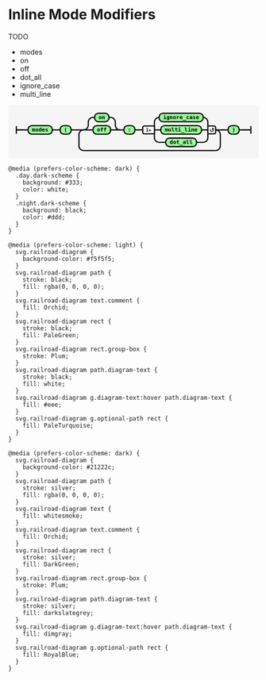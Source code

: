 # Inline Mode Modifiers

TODO

- modes
- on
- off
- dot_all
- ignore_case
- multi_line

<svg xmlns="http://www.w3.org/2000/svg" xmlns:xlink="http://www.w3.org/1999/xlink" class="railroad-diagram" width="643" height="136" viewBox="0 0 643 136">
  <g transform="translate(.5 .5)">
    <g>
      <path d="M20 53v20m0 -10h20"></path>
    </g>
    <path d="M40 63h10"></path>
    <g>
      <path d="M50 63h0"></path>
      <path d="M161 63h0"></path>
      <g class="terminal ">
        <path d="M50 63h0"></path>
        <path d="M112.5 63h0"></path>
        <rect x="50" y="52" width="62.5" height="22" rx="10" ry="10"></rect>
        <text x="81.25" y="67">modes</text>
      </g>
      <path d="M112.5 63h10"></path>
      <path d="M122.5 63h10"></path>
      <g class="terminal ">
        <path d="M132.5 63h0"></path>
        <path d="M161 63h0"></path>
        <rect x="132.5" y="52" width="28.5" height="22" rx="10" ry="10"></rect>
        <text x="146.75" y="67">(</text>
      </g>
    </g>
    <path d="M161 63h10"></path>
    <path d="M171 63h10"></path>
    <g>
      <path d="M181 63h0"></path>
      <path d="M544.5 63h0"></path>
      <path d="M181 63h12"></path>
      <g>
        <path d="M193 63h0"></path>
        <path d="M532.5 63h0"></path>
        <g>
          <path d="M193 63h0"></path>
          <path d="M286.5 63h0"></path>
          <path d="M193 63a12 12 0 0 0 12 -12v-8a12 12 0 0 1 12 -12"></path>
          <g class="terminal ">
            <path d="M217 31h4.25"></path>
            <path d="M258.25 31h4.25"></path>
            <rect x="221.25" y="20" width="37" height="22" rx="10" ry="10"></rect>
            <text x="239.75" y="35">on</text>
          </g>
          <path d="M262.5 31a12 12 0 0 1 12 12v8a12 12 0 0 0 12 12"></path>
          <path d="M193 63h24"></path>
          <g class="terminal ">
            <path d="M217 63h0"></path>
            <path d="M262.5 63h0"></path>
            <rect x="217" y="52" width="45.5" height="22" rx="10" ry="10"></rect>
            <text x="239.75" y="67">off</text>
          </g>
          <path d="M262.5 63h24"></path>
        </g>
        <path d="M286.5 63h10"></path>
        <g class="terminal ">
          <path d="M296.5 63h0"></path>
          <path d="M325 63h0"></path>
          <rect x="296.5" y="52" width="28.5" height="22" rx="10" ry="10"></rect>
          <text x="310.75" y="67">:</text>
        </g>
        <path d="M325 63h10"></path>
        <path d="M335 63h10"></path>
        <g>
          <path d="M345 63h0"></path>
          <path d="M532.5 63h0"></path>
          <path d="M375 63v-20a12 12 0 0 1 12 -12"></path>
          <g class="terminal ">
            <path d="M387 31h0"></path>
            <path d="M500.5 31h0"></path>
            <rect x="387" y="20" width="113.5" height="22" rx="10" ry="10"></rect>
            <text x="443.75" y="35">ignore&#95;case</text>
          </g>
          <path d="M500.5 31a12 12 0 0 1 12 12v10"></path>
          <path d="M375 63h12"></path>
          <g class="terminal ">
            <path d="M387 63h4.25"></path>
            <path d="M496.25 63h4.25"></path>
            <rect x="391.25" y="52" width="105" height="22" rx="10" ry="10"></rect>
            <text x="443.75" y="67">multi&#95;line</text>
          </g>
          <path d="M500.5 63h12"></path>
          <path d="M375 63v20a12 12 0 0 0 12 12"></path>
          <g class="terminal ">
            <path d="M387 95h17"></path>
            <path d="M483.5 95h17"></path>
            <rect x="404" y="84" width="79.5" height="22" rx="10" ry="10"></rect>
            <text x="443.75" y="99">dot&#95;all</text>
          </g>
          <path d="M500.5 95a12 12 0 0 0 12 -12v-20"></path>
          <g class="diagram-text">
            <title>take&#32;one&#32;or&#32;more&#32;branches,&#32;once&#32;each,&#32;in&#32;any&#32;order</title>
            <path d="M 375 53 h -26 a 4 4 0 0 0 -4 4 v 12 a 4 4 0 0 0 4 4 h 26 z" class="diagram-text"></path>
            <text x="360" y="67" class="diagram-text">1+</text>
            <path d="M 512.5 53 h 16 a 4 4 0 0 1 4 4 v 12 a 4 4 0 0 1 -4 4 h -16 z" class="diagram-text"></path>
            <path d="M 519.5 61 a 4 4 0 1 0 6 -1 m 2.75 -1 h -4 v 4 m 0 -3 h 2" style="stroke-width: 1.75"></path>
          </g>
        </g>
      </g>
      <path d="M532.5 63h12"></path>
      <path d="M193 63a12 12 0 0 0 -12 12v29a12 12 0 0 0 12 12"></path>
      <g>
        <path d="M193 116h339.5"></path>
      </g>
      <path d="M532.5 116a12 12 0 0 0 12 -12v-29a12 12 0 0 0 -12 -12"></path>
    </g>
    <path d="M544.5 63h10"></path>
    <path d="M554.5 63h10"></path>
    <g class="terminal ">
      <path d="M564.5 63h0"></path>
      <path d="M593 63h0"></path>
      <rect x="564.5" y="52" width="28.5" height="22" rx="10" ry="10"></rect>
      <text x="578.75" y="67">)</text>
    </g>
    <path d="M593 63h10"></path>
    <path d="M 603 63 h 20 m 0 -10 v 20"></path>
  </g>
  <style>
    svg.railroad-diagram {
      background-color: #f5f5f5;
    }
    svg.railroad-diagram path {
      stroke-width: 3;
      stroke: black;
      fill: rgba(0, 0, 0, 0);
    }
    svg.railroad-diagram text {
      font: bold 14px monospace;
      text-anchor: middle;
      white-space: pre;
    }
    svg.railroad-diagram text.diagram-text {
      font-size: 12px;
    }
    svg.railroad-diagram text.diagram-arrow {
      font-size: 16px;
    }
    svg.railroad-diagram text.label {
      text-anchor: start;
    }
    svg.railroad-diagram text.comment {
      font: bold 12px monospace;
      fill: Orchid;
    }
    svg.railroad-diagram rect {
      stroke-width: 3;
      stroke: black;
      fill: PaleGreen;
    }
    svg.railroad-diagram rect.group-box {
      stroke: Plum;
      stroke-dasharray: 10 5;
      fill: none;
    }
    svg.railroad-diagram path.diagram-text {
      stroke-width: 3;
      stroke: black;
      fill: white;
      cursor: help;
    }
    svg.railroad-diagram g.diagram-text:hover path.diagram-text {
      fill: #eee;
    }
    svg.railroad-diagram g.optional-path rect {
      fill: PaleTurquoise;
    }
    
    @media (prefers-color-scheme: dark) {
      .day.dark-scheme {
        background: #333;
        color: white;
      }
      .night.dark-scheme {
        background: black;
        color: #ddd;
      }
    }
    
    @media (prefers-color-scheme: light) {
      svg.railroad-diagram {
        background-color: #f5f5f5;
      }
      svg.railroad-diagram path {
        stroke: black;
        fill: rgba(0, 0, 0, 0);
      }
      svg.railroad-diagram text.comment {
        fill: Orchid;
      }
      svg.railroad-diagram rect {
        stroke: black;
        fill: PaleGreen;
      }
      svg.railroad-diagram rect.group-box {
        stroke: Plum;
      }
      svg.railroad-diagram path.diagram-text {
        stroke: black;
        fill: white;
      }
      svg.railroad-diagram g.diagram-text:hover path.diagram-text {
        fill: #eee;
      }
      svg.railroad-diagram g.optional-path rect {
        fill: PaleTurquoise;
      }
    }
    
    @media (prefers-color-scheme: dark) {
      svg.railroad-diagram {
        background-color: #21222c;
      }
      svg.railroad-diagram path {
        stroke: silver;
        fill: rgba(0, 0, 0, 0);
      }
      svg.railroad-diagram text {
        fill: whitesmoke;
      }
      svg.railroad-diagram text.comment {
        fill: Orchid;
      }
      svg.railroad-diagram rect {
        stroke: silver;
        fill: DarkGreen;
      }
      svg.railroad-diagram rect.group-box {
        stroke: Plum;
      }
      svg.railroad-diagram path.diagram-text {
        stroke: silver;
        fill: darkslategrey;
      }
      svg.railroad-diagram g.diagram-text:hover path.diagram-text {
        fill: dimgray;
      }
      svg.railroad-diagram g.optional-path rect {
        fill: RoyalBlue;
      }
    }
  </style>
</svg>
